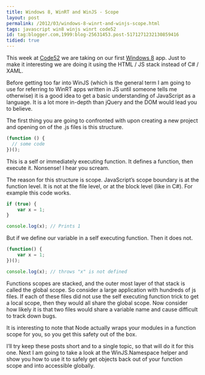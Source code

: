 ```yaml
---
title: Windows 8, WinRT and WinJS - Scope
layout: post
permalink: /2012/03/windows-8-winrt-and-winjs-scope.html
tags: javascript win8 winjs winrt code52
id: tag:blogger.com,1999:blog-25631453.post-5171271232130859416
tidied: true
---
```



This week at [Code52](http://code52.org/) we are taking on our first [Windows 8](http://code52.org/finances-windows8.html) app. Just to make it interesting we are doing it using the HTML / JS stack instead of C# / XAML.  
  
Before getting too far into WinJS (which is the general term I am going to use for referring to WinRT apps written in JS until someone tells me otherwise) it is a good idea to get a basic understanding of JavaScript as a language. It is a lot more in-depth than jQuery and the DOM would lead you to believe.  
  
The first thing you are going to confronted with upon creating a new project and opening on of the .js files is this structure.  
  

```javascript
﻿(function () {
  // some code
})();
```  

This is a self or immediately executing function. It defines a function, then execute it. Nonsense! I hear you scream.  
  
The reason for this structure is scope. JavaScript’s scope boundary is at the function level. It is not at the file level, or at the block level (like in C#). For example this code works.  
  

```javascript
if (true) {
	var x = 1;
}

console.log(x);	// Prints 1
```  
  
  
But if we define our variable in a self executing function. Then it does not.  
  

```javascript
(function() {
	var x = 1;
})();

console.log(x);	// throws "x" is not defined
```  

Functions scopes are stacked, and the outer most layer of that stack is called the global scope. So consider a large application with hundreds of js files. If each of these files did not use the self executing function trick to get a local scope, then they would all share the global scope. Now consider how likely it is that two files would share a variable name and cause difficult to track down bugs.  
  
It is interesting to note that Node actually wraps your modules in a function scope for you, so you get this safety out of the box.  
  
I’ll try keep these posts short and to a single topic, so that will do it for this one. Next I am going to take a look at the WinJS.Namespace helper and show you how to use it to safely get objects back out of your function scope and into accessible globally.  
  
